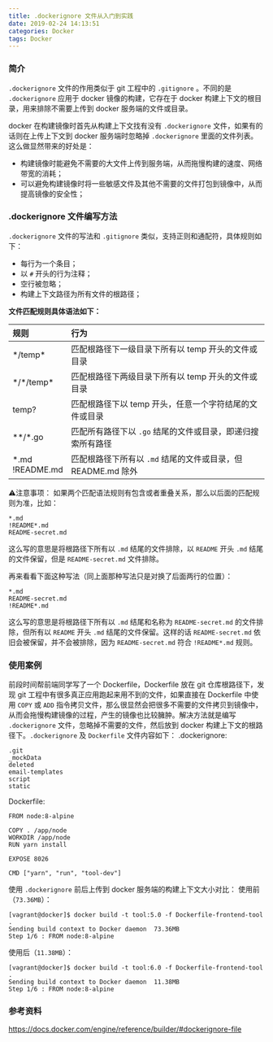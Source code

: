 ```yaml
---
title: .dockerignore 文件从入门到实践
date: 2019-02-24 14:13:51
categories: Docker
tags: Docker
---
```


### 简介
`.dockerignore` 文件的作用类似于 git 工程中的 `.gitignore` 。不同的是 `.dockerignore` 应用于 docker 镜像的构建，它存在于 docker 构建上下文的根目录，用来排除不需要上传到 docker 服务端的文件或目录。

docker 在构建镜像时首先从构建上下文找有没有 `.dockerignore` 文件，如果有的话则在上传上下文到 docker 服务端时忽略掉 `.dockerignore` 里面的文件列表。这么做显然带来的好处是：
- 构建镜像时能避免不需要的大文件上传到服务端，从而拖慢构建的速度、网络带宽的消耗；
- 可以避免构建镜像时将一些敏感文件及其他不需要的文件打包到镜像中，从而提高镜像的安全性；

### .dockerignore 文件编写方法
`.dockerignore` 文件的写法和 `.gitignore` 类似，支持正则和通配符，具体规则如下：
- 每行为一个条目；
- 以 `#` 开头的行为注释；
- 空行被忽略；
- 构建上下文路径为所有文件的根路径；

**文件匹配规则具体语法如下：**

| 规则 | 行为 |
| :----- | :----- |
| \*/temp\* | 匹配根路径下一级目录下所有以 temp 开头的文件或目录 |
| \*/\*/temp\* | 匹配根路径下两级目录下所有以 temp 开头的文件或目录 |
| temp? | 匹配根路径下以 temp 开头，任意一个字符结尾的文件或目录 |
| \*\*/\*.go | 匹配所有路径下以 `.go` 结尾的文件或目录，即递归搜索所有路径 |
|*.md<br>!README.md|匹配根路径下所有以 `.md` 结尾的文件或目录，但 README.md 除外|

⚠️注意事项：
如果两个匹配语法规则有包含或者重叠关系，那么以后面的匹配规则为准，比如：
```
*.md
!README*.md
README-secret.md
```
这么写的意思是将根路径下所有以 `.md` 结尾的文件排除，以 `README` 开头 `.md` 结尾的文件保留，但是 `README-secret.md` 文件排除。

再来看看下面这种写法（同上面那种写法只是对换了后面两行的位置）：
```
*.md
README-secret.md
!README*.md
```
这么写的意思是将根路径下所有以 `.md` 结尾和名称为 `README-secret.md` 的文件排除，但所有以 `README` 开头 `.md` 结尾的文件保留。这样的话 `README-secret.md` 依旧会被保留，并不会被排除，因为 `README-secret.md` 符合 `!README*.md` 规则。

### 使用案例
前段时间帮前端同学写了一个 Dockerfile，Dockerfile 放在 git 仓库根路径下，发现 git 工程中有很多真正应用跑起来用不到的文件，如果直接在 Dockerfile 中使用 `COPY` 或 `ADD` 指令拷贝文件，那么很显然会把很多不需要的文件拷贝到镜像中，从而会拖慢构建镜像的过程，产生的镜像也比较臃肿。解决方法就是编写 `.dockerignore` 文件，忽略掉不需要的文件，然后放到 docker 构建上下文的根路径下。`.dockerignore` 及 `Dockerfile` 文件内容如下：
.dockerignore:
```
.git
_mockData
deleted
email-templates
script
static
```
Dockerfile:
```
FROM node:8-alpine

COPY . /app/node
WORKDIR /app/node
RUN yarn install

EXPOSE 8026

CMD ["yarn", "run", "tool-dev"]
```
使用 `.dockerignore` 前后上传到 docker 服务端的构建上下文大小对比：
使用前（`73.36MB`）：
```
[vagrant@docker]$ docker build -t tool:5.0 -f Dockerfile-frontend-tool .
Sending build context to Docker daemon  73.36MB
Step 1/6 : FROM node:8-alpine
```
使用后（`11.38MB`）：
```
[vagrant@docker]$ docker build -t tool:6.0 -f Dockerfile-frontend-tool .
Sending build context to Docker daemon  11.38MB
Step 1/6 : FROM node:8-alpine
```

### 参考资料
https://docs.docker.com/engine/reference/builder/#dockerignore-file
